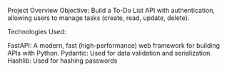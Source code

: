 Project Overview
Objective: Build a To-Do List API with authentication, allowing users to manage tasks (create, read, update, delete).

Technologies Used:

FastAPI: A modern, fast (high-performance) web framework for building APIs with Python.
Pydantic: Used for data validation and serialization.
Hashlib: Used for hashing passwords
